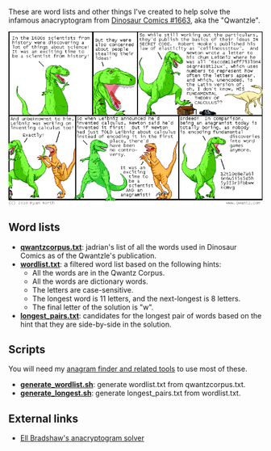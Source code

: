 These are word lists and other things I've created to help solve the infamous anacryptogram from [Dinosaur Comics #1663](https://qwantz.com/index.php?comic=1663), aka the "Qwantzle".

![The comic featuring the Qwantzle](comic2-1689.png)

## Word lists
* **[qwantzcorpus.txt](qwantzcorpus.txt)**: jadrian's list of all the words used in Dinosaur Comics as of the Qwantzle's publication.
* **[wordlist.txt](wordlist.txt)**: a filtered word list based on the following hints:
  * All the words are in the Qwantz Corpus.
  * All the words are dictionary words.
  * The letters are case-sensitive.
  * The longest word is 11 letters, and the next-longest is 8 letters.
  * The final letter of the solution is "w".
* **[longest_pairs.txt](longest_pairs.txt)**: candidates for the longest pair of words based on the hint that they are side-by-side in the solution.

## Scripts
You will need my [anagram finder and related tools](https://github.com/bmjcode/anagram) to use most of these.
* **[generate_wordlist.sh](generate_wordlist.sh)**: generate wordlist.txt from qwantzcorpus.txt.
* **[generate_longest.sh](generate_longest.sh)**: generate longest\_pairs.txt from wordlist.txt.

## External links
* [Ell Bradshaw's anacryptogram solver](https://www.afifthofnothing.com/anacryptogram.html)
